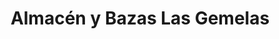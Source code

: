---
title: "Almacén y Bazas Las Gemelas"
url: /antofagasta/almacen-y-bazas-las-gemelas/
shop: comodidad
---